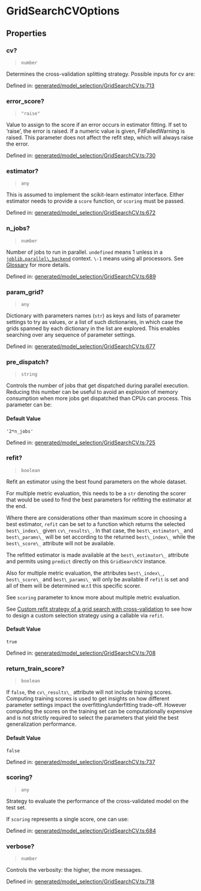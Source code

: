 # GridSearchCVOptions

## Properties

### cv?

> `number`

Determines the cross-validation splitting strategy. Possible inputs for cv are:

Defined in:  [generated/model\_selection/GridSearchCV.ts:713](https://github.com/transitive-bullshit/scikit-learn-ts/blob/b59c1ff/packages/sklearn/src/generated/model_selection/GridSearchCV.ts#L713)

### error\_score?

> `"raise"`

Value to assign to the score if an error occurs in estimator fitting. If set to ‘raise’, the error is raised. If a numeric value is given, FitFailedWarning is raised. This parameter does not affect the refit step, which will always raise the error.

Defined in:  [generated/model\_selection/GridSearchCV.ts:730](https://github.com/transitive-bullshit/scikit-learn-ts/blob/b59c1ff/packages/sklearn/src/generated/model_selection/GridSearchCV.ts#L730)

### estimator?

> `any`

This is assumed to implement the scikit-learn estimator interface. Either estimator needs to provide a `score` function, or `scoring` must be passed.

Defined in:  [generated/model\_selection/GridSearchCV.ts:672](https://github.com/transitive-bullshit/scikit-learn-ts/blob/b59c1ff/packages/sklearn/src/generated/model_selection/GridSearchCV.ts#L672)

### n\_jobs?

> `number`

Number of jobs to run in parallel. `undefined` means 1 unless in a [`joblib.parallel\_backend`](https://joblib.readthedocs.io/en/latest/parallel.html#joblib.parallel_backend "(in joblib v1.3.0.dev0)") context. `\-1` means using all processors. See [Glossary](../../glossary.html#term-n_jobs) for more details.

Defined in:  [generated/model\_selection/GridSearchCV.ts:689](https://github.com/transitive-bullshit/scikit-learn-ts/blob/b59c1ff/packages/sklearn/src/generated/model_selection/GridSearchCV.ts#L689)

### param\_grid?

> `any`

Dictionary with parameters names (`str`) as keys and lists of parameter settings to try as values, or a list of such dictionaries, in which case the grids spanned by each dictionary in the list are explored. This enables searching over any sequence of parameter settings.

Defined in:  [generated/model\_selection/GridSearchCV.ts:677](https://github.com/transitive-bullshit/scikit-learn-ts/blob/b59c1ff/packages/sklearn/src/generated/model_selection/GridSearchCV.ts#L677)

### pre\_dispatch?

> `string`

Controls the number of jobs that get dispatched during parallel execution. Reducing this number can be useful to avoid an explosion of memory consumption when more jobs get dispatched than CPUs can process. This parameter can be:

#### Default Value

`'2*n_jobs'`

Defined in:  [generated/model\_selection/GridSearchCV.ts:725](https://github.com/transitive-bullshit/scikit-learn-ts/blob/b59c1ff/packages/sklearn/src/generated/model_selection/GridSearchCV.ts#L725)

### refit?

> `boolean`

Refit an estimator using the best found parameters on the whole dataset.

For multiple metric evaluation, this needs to be a `str` denoting the scorer that would be used to find the best parameters for refitting the estimator at the end.

Where there are considerations other than maximum score in choosing a best estimator, `refit` can be set to a function which returns the selected `best\_index\_` given `cv\_results\_`. In that case, the `best\_estimator\_` and `best\_params\_` will be set according to the returned `best\_index\_` while the `best\_score\_` attribute will not be available.

The refitted estimator is made available at the `best\_estimator\_` attribute and permits using `predict` directly on this `GridSearchCV` instance.

Also for multiple metric evaluation, the attributes `best\_index\_`, `best\_score\_` and `best\_params\_` will only be available if `refit` is set and all of them will be determined w.r.t this specific scorer.

See `scoring` parameter to know more about multiple metric evaluation.

See [Custom refit strategy of a grid search with cross-validation](../../auto_examples/model_selection/plot_grid_search_digits.html#sphx-glr-auto-examples-model-selection-plot-grid-search-digits-py) to see how to design a custom selection strategy using a callable via `refit`.

#### Default Value

`true`

Defined in:  [generated/model\_selection/GridSearchCV.ts:708](https://github.com/transitive-bullshit/scikit-learn-ts/blob/b59c1ff/packages/sklearn/src/generated/model_selection/GridSearchCV.ts#L708)

### return\_train\_score?

> `boolean`

If `false`, the `cv\_results\_` attribute will not include training scores. Computing training scores is used to get insights on how different parameter settings impact the overfitting/underfitting trade-off. However computing the scores on the training set can be computationally expensive and is not strictly required to select the parameters that yield the best generalization performance.

#### Default Value

`false`

Defined in:  [generated/model\_selection/GridSearchCV.ts:737](https://github.com/transitive-bullshit/scikit-learn-ts/blob/b59c1ff/packages/sklearn/src/generated/model_selection/GridSearchCV.ts#L737)

### scoring?

> `any`

Strategy to evaluate the performance of the cross-validated model on the test set.

If `scoring` represents a single score, one can use:

Defined in:  [generated/model\_selection/GridSearchCV.ts:684](https://github.com/transitive-bullshit/scikit-learn-ts/blob/b59c1ff/packages/sklearn/src/generated/model_selection/GridSearchCV.ts#L684)

### verbose?

> `number`

Controls the verbosity: the higher, the more messages.

Defined in:  [generated/model\_selection/GridSearchCV.ts:718](https://github.com/transitive-bullshit/scikit-learn-ts/blob/b59c1ff/packages/sklearn/src/generated/model_selection/GridSearchCV.ts#L718)
